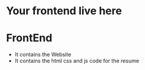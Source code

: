 # Your frontend live here

# FrontEnd

- It contains the Website
- It contains the html css and js code for the resume
